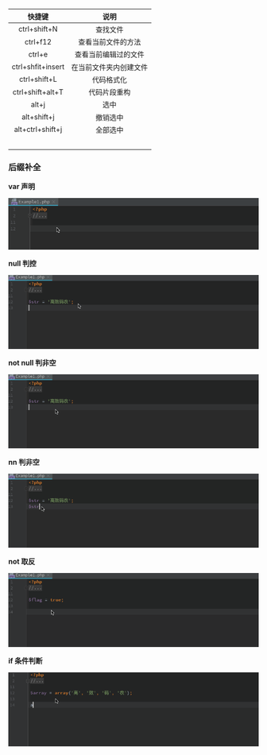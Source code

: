 |      快捷键       |          说明          |
| :---------------: | :--------------------: |
|   ctrl+shift+N    |        查找文件        |
|     ctrl+f12      |   查看当前文件的方法   |
|      ctrl+e       |  查看当前编辑过的文件  |
| ctrl+shfit+insert | 在当前文件夹内创建文件 |
|   ctrl+shift+L    |       代码格式化       |
| ctrl+shift+alt+T  |      代码片段重构      |
|       alt+j       |          选中          |
|    alt+shift+j    |        撤销选中        |
| alt+ctrl+shift+j  |        全部选中        |
|                   |                        |
|                   |                        |
|                   |                        |
|                   |                        |
|                   |                        |

### 后缀补全

**var 声明**

![](assets/3045077884.gif)

**null 判控**

![](assets/2134927200.gif)

**not null 判非空**

![](assets/1907226576.gif)

**nn 判非空**

![](assets/576882766.gif)

**not 取反**

![](assets/4131340795.gif)

**if 条件判断**

![](assets/3873355232.gif)

